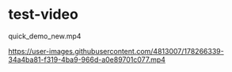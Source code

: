 # test-video

quick_demo_new.mp4



https://user-images.githubusercontent.com/4813007/178266339-34a4ba81-f319-4ba9-966d-a0e89701c077.mp4

